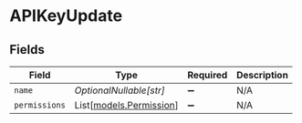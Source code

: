 # APIKeyUpdate


## Fields

| Field                                              | Type                                               | Required                                           | Description                                        |
| -------------------------------------------------- | -------------------------------------------------- | -------------------------------------------------- | -------------------------------------------------- |
| `name`                                             | *OptionalNullable[str]*                            | :heavy_minus_sign:                                 | N/A                                                |
| `permissions`                                      | List[[models.Permission](../models/permission.md)] | :heavy_minus_sign:                                 | N/A                                                |